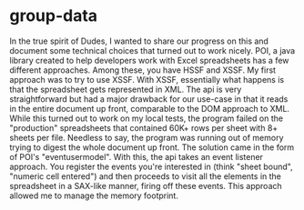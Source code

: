 group-data
==========

In the true spirit of Dudes, I wanted to share our progress on this and document some technical choices that turned out to work nicely.  POI, a java library created to help developers work with Excel spreadsheets has a few different approaches.  Among these, you have HSSF and XSSF.  My first approach was to try to use XSSF.  With XSSF, essentially what happens is that the spreadsheet gets represented in XML.  The api is very straightforward but had a major drawback for our use-case in that it reads in the entire document up front, comparable to the DOM approach to XML.  While this turned out to work on my local tests, the program failed on the "production" spreadsheets that contained 60K+ rows per sheet with 8+ sheets per file.  Needless to say, the program was running out of memory trying to digest the whole document up front.  The solution came in the form of POI's "eventusermodel".  With this, the api takes an event listener approach.  You register the events you're interested in (think "sheet bound", "numeric cell entered") and then proceeds to visit all the elements in the spreadsheet in a SAX-like manner, firing off these events.  This approach allowed me to manage the memory footprint.